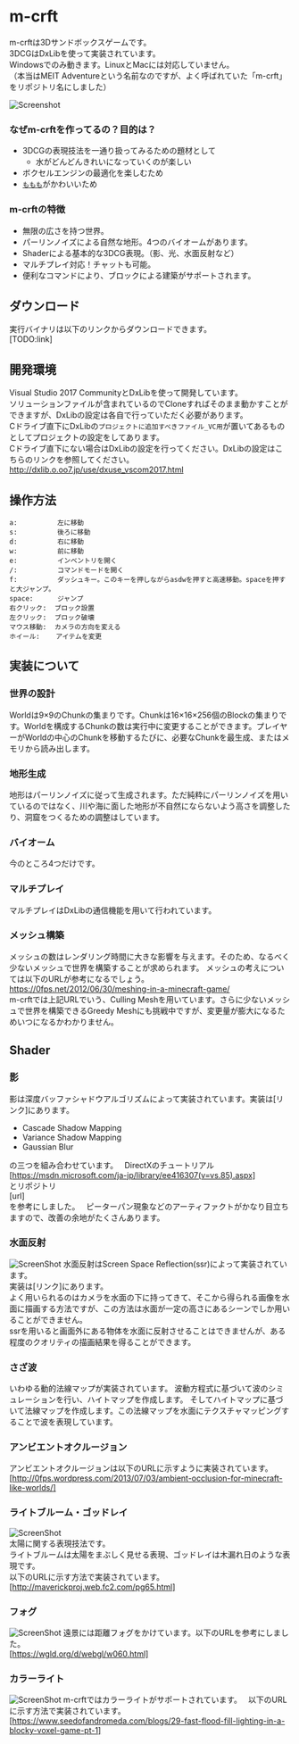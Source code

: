 # m-crft
m-crftは3Dサンドボックスゲームです。  
3DCGはDxLibを使って実装されています。  
Windowsでのみ動きます。LinuxとMacには対応していません。  
（本当はMEIT Adventureという名前なのですが、よく呼ばれていた「m-crft」をリポジトリ名にしました）  

![Screenshot](https://raw.githubusercontent.com/momomo-official/m-crft/screenshot/%E3%82%B9%E3%82%AF%E3%83%AA%E3%83%BC%E3%83%B3%E3%82%B7%E3%83%A7%E3%83%83%E3%83%88%202018-07-29%2021.23.33.png)

### なぜm-crftを作ってるの？目的は？
* 3DCGの表現技法を一通り扱ってみるための題材として
	* 水がどんどんきれいになっていくのが楽しい
* ボクセルエンジンの最適化を楽しむため
* [`ももも`](https://twitter.com/mcrft_momomo)がかわいいため


### m-crftの特徴
* 無限の広さを持つ世界。
* パーリンノイズによる自然な地形。4つのバイオームがあります。
* Shaderによる基本的な3DCG表現。（影、光、水面反射など）
* マルチプレイ対応！チャットも可能。
* 便利なコマンドにより、ブロックによる建築がサポートされます。

## ダウンロード

実行バイナリは以下のリンクからダウンロードできます。  
[TODO:link]

## 開発環境
Visual Studio 2017 CommunityとDxLibを使って開発しています。  
ソリューションファイルが含まれているのでCloneすればそのまま動かすことができますが、DxLibの設定は各自で行っていただく必要があります。  
Cドライブ直下にDxLibの`プロジェクトに追加すべきファイル_VC用`が置いてあるものとしてプロジェクトの設定をしてあります。  
Cドライブ直下にない場合はDxLibの設定を行ってください。DxLibの設定はこちらのリンクを参照してください。  
http://dxlib.o.oo7.jp/use/dxuse_vscom2017.html  

## 操作方法
	a:          左に移動  
	s:          後ろに移動  
	d:          右に移動  
	w:          前に移動  
	e:          インベントリを開く 
	/:          コマンドモードを開く  
	f:          ダッシュキー。このキーを押しながらasdwを押すと高速移動。spaceを押すと大ジャンプ。  
	space:      ジャンプ  
	右クリック:  ブロック設置  
	左クリック:  ブロック破壊  
	マウス移動:  カメラの方向を変える  
	ホイール:    アイテムを変更 

## 実装について

### 世界の設計
Worldは9×9のChunkの集まりです。Chunkは16×16×256個のBlockの集まりです。Worldを構成するChunkの数は実行中に変更することができます。プレイヤーがWorldの中心のChunkを移動するたびに、必要なChunkを最生成、またはメモリから読み出します。

### 地形生成
地形はパーリンノイズに従って生成されます。ただ純粋にパーリンノイズを用いているのではなく、川や海に面した地形が不自然にならないよう高さを調整したり、洞窟をつくるための調整はしています。

### バイオーム
今のところ4つだけです。

### マルチプレイ
マルチプレイはDxLibの通信機能を用いて行われています。

### メッシュ構築
メッシュの数はレンダリング時間に大きな影響を与えます。そのため、なるべく少ないメッシュで世界を構築することが求められます。
メッシュの考えについては以下のURLが参考になるでしょう。  
https://0fps.net/2012/06/30/meshing-in-a-minecraft-game/  
m-crftでは上記URLでいう、Culling Meshを用いています。さらに少ないメッシュで世界を構築できるGreedy Meshにも挑戦中ですが、変更量が膨大になるためいつになるかわかりません。

## Shader

### 影
影は深度バッファシャドウアルゴリズムによって実装されています。実装は[リンク]にあります。  

* Cascade Shadow Mapping
* Variance Shadow Mapping
* Gaussian Blur

の三つを組み合わせています。  
DirectXのチュートリアル  
[https://msdn.microsoft.com/ja-jp/library/ee416307(v=vs.85).aspx]  
とリポジトリ  
[url]  
を参考にしました。  
ピーターパン現象などのアーティファクトがかなり目立ちますので、改善の余地がたくさんあります。  
### 水面反射
![ScreenShot](https://raw.githubusercontent.com/momomo-official/m-crft/screenshot/%E3%82%B9%E3%82%AF%E3%83%AA%E3%83%BC%E3%83%B3%E3%82%B7%E3%83%A7%E3%83%83%E3%83%88%202018-07-29%2021.18.10.png)
水面反射はScreen Space Reflection(ssr)によって実装されています。  
実装は[リンク]にあります。  
よく用いられるのはカメラを水面の下に持ってきて、そこから得られる画像を水面に描画する方法ですが、この方法は水面が一定の高さにあるシーンでしか用いることができません。  
ssrを用いると画面外にある物体を水面に反射させることはできませんが、ある程度のクオリティの描画結果を得ることができます。

### さざ波
いわゆる動的法線マップが実装されています。
波動方程式に基づいて波のシミュレーションを行い、ハイトマップを作成します。
そしてハイトマップに基づいて法線マップを作成します。この法線マップを水面にテクスチャマッピングすることで波を表現しています。

### アンビエントオクルージョン
アンビエントオクルージョンは以下のURLに示すように実装されています。  
[http://0fps.wordpress.com/2013/07/03/ambient-occlusion-for-minecraft-like-worlds/]  

### ライトブルーム・ゴッドレイ
![ScreenShot](https://raw.githubusercontent.com/momomo-official/m-crft/screenshot/%E3%82%B9%E3%82%AF%E3%83%AA%E3%83%BC%E3%83%B3%E3%82%B7%E3%83%A7%E3%83%83%E3%83%88%202018-07-29%2021.04.04.png)  
太陽に関する表現技法です。  
ライトブルームは太陽をまぶしく見せる表現、ゴッドレイは木漏れ日のような表現です。  
以下のURLに示す方法で実装されています。  
[http://maverickproj.web.fc2.com/pg65.html]

### フォグ  
![ScreenShot](https://raw.githubusercontent.com/momomo-official/m-crft/screenshot/%E3%82%B9%E3%82%AF%E3%83%AA%E3%83%BC%E3%83%B3%E3%82%B7%E3%83%A7%E3%83%83%E3%83%88%202018-07-29%2021.19.20.png) 
遠景には距離フォグをかけています。以下のURLを参考にしました。  
[https://wgld.org/d/webgl/w060.html]

### カラーライト
![ScreenShot](https://raw.githubusercontent.com/momomo-official/m-crft/screenshot/%E3%82%B9%E3%82%AF%E3%83%AA%E3%83%BC%E3%83%B3%E3%82%B7%E3%83%A7%E3%83%83%E3%83%88%202018-03-22%2023.57.33.png)
m-crftではカラーライトがサポートされています。  
以下のURLに示す方法で実装されています。  
[https://www.seedofandromeda.com/blogs/29-fast-flood-fill-lighting-in-a-blocky-voxel-game-pt-1]
